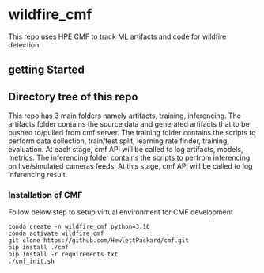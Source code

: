 # wildfire_cmf
This repo uses HPE CMF to track ML artifacts and code for wildfire detection
## getting Started 

## Directory tree of this repo
This repo has 3 main folders namely artifacts, training, inferencing.
The artifacts folder contains the source data and generated artifacts that to be pushed to/pulled from cmf server.
The training folder contains the scripts to perform data collection, train/test split, learning rate finder, training, evaluation.
At each stage, cmf API will be called to log artifacts, models, metrics.
The inferencing folder contains the scripts to perfrom inferencing on live/simulated cameras feeds. At this stage, cmf API will be called to log inferencing result.

### Installation of CMF
Follow below step to setup virtual environment for CMF development
```shell
conda create -n wildfire_cmf python=3.10 
conda activate wildfire_cmf
git clone https://github.com/HewlettPackard/cmf.git
pip install ./cmf
pip install -r requirements.txt
./cmf_init.sh

